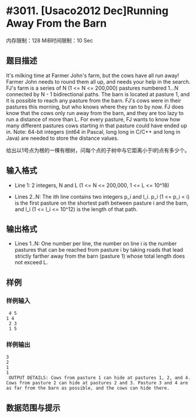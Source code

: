 # #3011. [Usaco2012 Dec]Running Away From the Barn 

内存限制：128 MiB时间限制：10 Sec

## 题目描述

It's milking time at Farmer John's farm, but the cows have all run away! Farmer John needs to round them all up, and needs your help in the search. FJ's farm is a series of N (1 <= N <= 200,000) pastures numbered 1...N connected by N - 1 bidirectional paths. The barn is located at pasture 1, and it is possible to reach any pasture from the barn. FJ's cows were in their pastures this morning, but who knows where they ran to by now. FJ does know that the cows only run away from the barn, and they are too lazy to run a distance of more than L. For every pasture, FJ wants to know how many different pastures cows starting in that pasture could have ended up in. Note: 64-bit integers (int64 in Pascal, long long in C/C++ and long in Java) are needed to store the distance values. 

给出以1号点为根的一棵有根树，问每个点的子树中与它距离小于l的点有多少个。

## 输入格式

 * Line 1: 2 integers, N and L (1 <= N <= 200,000, 1 <= L <= 10^18) 

* Lines 2..N: The ith line contains two integers p_i and l_i. p_i (1 <= p_i < i) is the first pasture on the shortest path between pasture i and the barn, and l_i (1 <= l_i <= 10^12) is the length of that path.

## 输出格式

* Lines 1..N: One number per line, the number on line i is the number pastures that can be reached from pasture i by taking roads that lead strictly farther away from the barn (pasture 1) whose total length does not exceed L.

## 样例

### 样例输入

    
     4 5 
    1 4
     2 3
     1 5 
    
    

### 样例输出

    
    3 
    2 
    1
    1
     OUTPUT DETAILS: Cows from pasture 1 can hide at pastures 1, 2, and 4. Cows from pasture 2 can hide at pastures 2 and 3. Pasture 3 and 4 are as far from the barn as possible, and the cows can hide there. 
    

## 数据范围与提示
